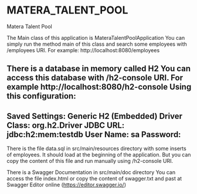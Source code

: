 # MATERA_TALENT_POOL
Matera Talent Pool

The Main class of this application is MateraTalentPoolApplication
You can simply run the method main of this class and search some employees with /employees URI.
For example: http://localhost:8080/employees
 
There is a database in memory called H2
You can access this database with /h2-console URI.
For example http://localhost:8080/h2-console
Using this configuration:
-
Saved Settings: Generic H2 (Embedded)
Driver Class: org.h2.Driver
JDBC URL: jdbc:h2:mem:testdb
User Name: sa
Password:
-
 
There is the file data.sql in src/main/resources directory with some inserts of employees.
It should load at the beginning of the application.
But you can copy the content of this file and run manually using /h2-console URI.

There is a Swagger Documentation in src/main/doc directory
You can access the file index.html
or copy the content of swagger.txt and past at Swagger Editor online (https://editor.swagger.io/)
